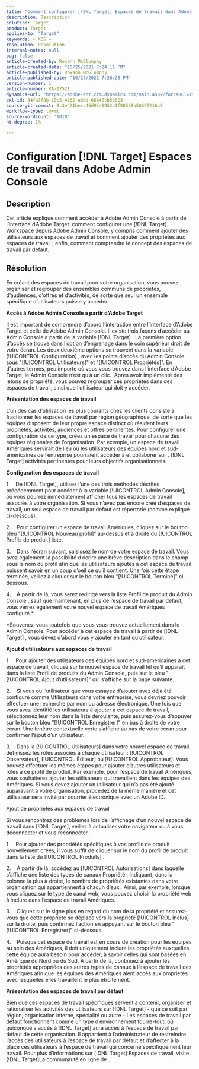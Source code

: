 ```yaml
---
title: "Comment configurer [!DNL Target] Espaces de travail dans Adobe Admin Console"
description: Description
solution: Target
product: Target
applies-to: "Target"
keywords: « KCS »
resolution: Resolution
internal-notes: null
bug: false
article-created-by: Roxann McGlumphy
article-created-date: "10/25/2021 7:24:11 PM"
article-published-by: Roxann McGlumphy
article-published-date: "10/25/2021 7:26:28 PM"
version-number: 1
article-number: KA-17521
dynamics-url: "https://adobe-ent.crm.dynamics.com/main.aspx?forceUCI=1&pagetype=entityrecord&etn=knowledgearticle&id=ff7a301f-c935-ec11-b6e6-000d3a3485ea"
exl-id: 34fa7f8b-28c5-4262-a88d-06646cb58623
source-git-commit: 0c3e421beca46d9fe1952b1f98538a50697216a0
workflow-type: tm+mt
source-wordcount: '1018'
ht-degree: 1%

---
```


# Configuration [!DNL Target] Espaces de travail dans Adobe Admin Console

## Description

Cet article explique comment accéder à Adobe Admin Console à partir de l’interface d’Adobe Target. comment configurer une [!DNL Target] Workspace depuis Adobe Admin Console, y compris comment ajouter des utilisateurs aux espaces de travail et comment ajouter des propriétés aux espaces de travail ; enfin, comment comprendre le concept des espaces de travail par défaut.

## Résolution


En créant des espaces de travail pour votre organisation, vous pouvez organiser et regrouper des ensembles communs de propriétés, d’audiences, d’offres et d’activités, de sorte que seul un ensemble spécifique d’utilisateurs puisse y accéder.

<b>Accès à Adobe Admin Console à partir d’Adobe Target</b>

Il est important de comprendre d’abord l’interaction entre l’interface d’Adobe Target et celle de Adobe Admin Console. Il existe trois façons d’accéder au Admin Console à partir de la variable [!DNL Target] . La première option d’accès se trouve dans l’option d’engrenage dans le coin supérieur droit de votre écran. Les deux deuxième options se trouvent dans la variable [!UICONTROL Configuration] , avec les points d’accès du Admin Console sous &quot;[!UICONTROL Utilisateurs]&quot; et &quot;[!UICONTROL Propriétés]&quot;. En d’autres termes, peu importe où vous vous trouvez dans l’interface d’Adobe Target, le Admin Console n’est qu’à un clic.  Après avoir implémenté des jetons de propriété, vous pouvez regrouper ces propriétés dans des espaces de travail, ainsi que l’utilisateur qui doit y accéder.

<b>Présentation des espaces de travail</b>

L’un des cas d’utilisation les plus courants chez les clients consiste à fractionner les espaces de travail par région géographique, de sorte que les équipes disposent de leur propre espace distinct où résident leurs propriétés, activités, audiences et offres pertinentes. Pour configurer une configuration de ce type, créez un espace de travail pour chacune des équipes régionales de l’organisation. Par exemple, un espace de travail Amériques servirait de lieu où les utilisateurs des équipes nord et sud-américaines de l’entreprise pourraient accéder à et collaborer sur . [!DNL Target] activités pertinentes pour leurs objectifs organisationnels.

<b>Configuration des espaces de travail</b>

1.    De [!DNL Target], utilisez l’une des trois méthodes décrites précédemment pour accéder à la variable [!UICONTROL Admin Console], où vous pourrez immédiatement afficher tous les espaces de travail associés à votre organisation. Si vous n’avez pas encore créé d’espaces de travail, un seul espace de travail par défaut est répertorié (comme expliqué ci-dessous).

2.    Pour configurer un espace de travail Amériques, cliquez sur le bouton bleu &quot;[!UICONTROL Nouveau profil]&quot; au-dessus et à droite du [!UICONTROL Profils de produit] liste.

3.    Dans l’écran suivant, saisissez le nom de votre espace de travail. Vous avez également la possibilité d’écrire une brève description dans le champ sous le nom du profil afin que les utilisateurs ajoutés à cet espace de travail puissent savoir en un coup d’oeil ce qu’il contient. Une fois cette étape terminée, veillez à cliquer sur le bouton bleu &quot;[!UICONTROL Terminé]&quot; ci-dessous.

4.    À partir de là, vous serez redirigé vers la liste Profil de produit du Admin Console , sauf que maintenant, en plus de l’espace de travail par défaut, vous verrez également votre nouvel espace de travail Amériques configuré.\*

\*Souvenez-vous toutefois que vous vous trouvez actuellement dans le Admin Console. Pour accéder à cet espace de travail à partir de [!DNL Target] , vous devez d’abord vous y ajouter en tant qu’utilisateur.

<b>Ajout d’utilisateurs aux espaces de travail</b>

1.    Pour ajouter des utilisateurs des équipes nord et sud-américaines à cet espace de travail, cliquez sur le nouvel espace de travail tel qu’il apparaît dans la liste Profil de produits du Admin Console, puis sur le bleu &quot;[!UICONTROL Ajout d’utilisateurs]&quot; qui s’affiche sur la page suivante.

2.    Si vous ou l’utilisateur que vous essayez d’ajouter avez déjà été configuré comme Utilisateurs dans votre entreprise, vous devriez pouvoir effectuer une recherche par nom ou adresse électronique. Une fois que vous avez identifié les utilisateurs à ajouter à cet espace de travail, sélectionnez leur nom dans la liste déroulante, puis assurez-vous d’appuyer sur le bouton bleu &quot;[!UICONTROL Enregistrer]&quot; en bas à droite de votre écran. Une fenêtre contextuelle verte s’affiche au bas de votre écran pour confirmer l’ajout d’un utilisateur.

3.    Dans la [!UICONTROL Utilisateurs] dans votre nouvel espace de travail, définissez les rôles associés à chaque utilisateur : [!UICONTROL Observateur], [!UICONTROL Éditeur] ou [!UICONTROL Approbateur]. Vous pouvez effectuer les mêmes étapes pour ajouter d’autres utilisateurs et rôles à ce profil de produit. Par exemple, pour l’espace de travail Amériques, vous souhaiterez ajouter les utilisateurs qui travaillent dans les équipes des Amériques. Si vous devez ajouter un utilisateur qui n’a pas été ajouté auparavant à votre organisation, procédez de la même manière et cet utilisateur sera invité par courrier électronique avec un Adobe ID.

Ajout de propriétés aux espaces de travail

Si vous rencontrez des problèmes lors de l’affichage d’un nouvel espace de travail dans [!DNL Target], veillez à actualiser votre navigateur ou à vous déconnecter et vous reconnecter.

1.    Pour ajouter des propriétés spécifiques à vos profils de produit nouvellement créés, il vous suffit de cliquer sur le nom du profil de produit dans la liste du [!UICONTROL Produits] .

2.    À partir de là, accédez au [!UICONTROL Autorisations] dans laquelle s’affiche une liste des types de canaux Propriété , indiquant, dans la colonne la plus à droite, le nombre de propriétés existantes dans votre organisation qui appartiennent à chacun d’eux.  Ainsi, par exemple, lorsque vous cliquez sur le type de canal web, vous pouvez choisir la propriété web à inclure dans l’espace de travail Amériques.

3.    Cliquez sur le signe plus en regard du nom de la propriété et assurez-vous que cette propriété se déplace vers la propriété [!UICONTROL Inclus] sur la droite, puis confirmez l’action en appuyant sur le bouton bleu &quot;[!UICONTROL Enregistrer]&quot; ci-dessous.

4.    Puisque cet espace de travail est en cours de création pour les équipes au sein des Amériques, il doit uniquement inclure les propriétés auxquelles cette équipe aura besoin pour accéder, à savoir celles qui sont basées en Amérique du Nord ou du Sud. À partir de là, continuez à ajouter les propriétés appropriées des autres types de canaux à l’espace de travail des Amériques afin que les équipes des Amériques aient accès aux propriétés avec lesquelles elles travaillent le plus étroitement.

<b>Présentation des espaces de travail par défaut</b>

Bien que ces espaces de travail spécifiques servent à contenir, organiser et rationaliser les activités des utilisateurs sur [!DNL Target] - que ce soit par région, organisation interne, spécialité ou autre - Les espaces de travail par défaut fonctionnent comme un type d’environnement fourre-tout, où quiconque a accès à [!DNL Target] aura accès à l’espace de travail par défaut de cette organisation. Il appartient à l’administrateur de restreindre l’accès des utilisateurs à l’espace de travail par défaut et d’affecter à la place ces utilisateurs à l’espace de travail qui concerne spécifiquement leur travail. Pour plus d’informations sur [!DNL Target] Espaces de travail, visite [!DNL Target]La communauté en ligne de .
